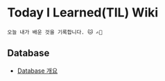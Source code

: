 # Today I Learned(TIL) Wiki

```
오늘 내가 배운 것을 기록합니다. 🐱 ✍🏻 
```


## Database
* [Database 개요](https://github.com/jeongye01/TIL/tree/main/Database)
